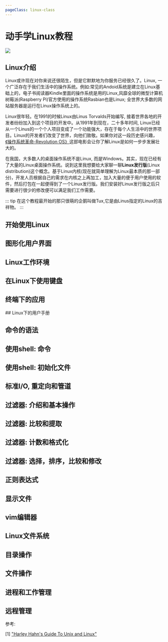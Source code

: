 ```yaml
---
pageClass: linux-class
---
```

# 动手学Linux教程
<img src='/images/linux/practical_Linux/learn_linux_with_jack.svg'>

## Linux介绍
Linux或许现在对你来说还很陌生，但是它默默地为你服务已经很久了。Linux, 一个广泛存在于我们生活中的操作系统。例如:常见的Andoid系统是建立在Linux基础上的，电子书阅读器Kindle里面的操作系统是用的Linux,风靡全球的微型计算机树莓派(Raspberry Pi)官方使用的操作系统Rasbian也是Linux; 全世界大多数的网站服务器是运行在Linux操作系统上的。

Linux很年轻。在1991的时候Linux由Linus Torvalds开始编写, 接着世界各地的开发者纷纷加入到这个项目的开发中。从1991年到现在，二十多年时间, Linux已经从一个Linus的一个个人项目变成了一个功能强大，存在于每个人生活中的世界项目。Linux的开发者们改变了世界，向他们致敬。如果你对这一段历史感兴趣，[《操作系统革命-Revolution OS》](https://www.bilibili.com/video/av9512574/)这部电影会让你了解Linux是如何一步步发展壮大的。

在我国，大多数人的桌面操作系统不是Linux, 而是Windows。其实，现在已经有了大量的Linux桌面操作系统。说到这里我想要给大家聊一聊**Linux发行版**(Linux distribution)这个概念。基于Linux内核(现在就简单理解为Linux最本质的那一部分)，开发人员根据自己的需求在内核之上再加工，加入大量的便于用户使用的软件，然后打包在一起便得到了一个Linux发行版。我们安装好Linux发行版之后只需要进行很少的修改便可以满足我们工作需要。

::: tip
在这个教程最开始的那只很萌的企鹅叫做Tux,它是由Linus指定的Linux的吉祥物。
:::

## 开始使用Linux

## 图形化用户界面

## Linux工作环境

## 在Linux下使用键盘

## 终端下的应用
<Aplayer id="ncvcbI5R8f720GBVGvIUG7Et7" />
## Linux下的用户手册

## 命令的语法

## 使用shell: 命令

## 使用shell: 初始化文件

## 标准I/O, 重定向和管道

## 过滤器: 介绍和基本操作

## 过滤器: 比较和提取

## 过滤器: 计数和格式化

## 过滤器: 选择，排序，比较和修改

## 正则表达式

## 显示文件

## vim编辑器

## Linux文件系统

## 目录操作

## 文件操作

## 进程和工作管理

## 远程管理

参考: 

[1] ["Harley Hahn's Guide To Unix and Linux"](http://unix.harley.com/instructors/internet-resources/index.html)

<Livere id="city" uid="MTAyMC80NDg0Mi8yMTM2Mw=="/>